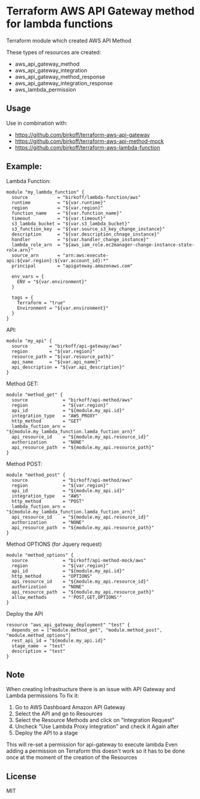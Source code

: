 # Terraform AWS API Gateway method for lambda functions
Terraform module which created AWS API Method

These types of resources are created:
- aws_api_gateway_method
- aws_api_gateway_integration
- aws_api_gateway_method_response
- aws_api_gateway_integration_response
- aws_lambda_permission


Usage
-------
Use in combination with:
- https://github.com/birkoff/terraform-aws-api-gateway
- https://github.com/birkoff/terraform-aws-api-method-mock
- https://github.com/birkoff/terraform-aws-lambda-function


Example:
---

Lambda Function:
```
module "my_lambda_function" {
  source           = "birkoff/lambda-function/aws"
  runtime          = "${var.runtime}"
  region           = "${var.region}"
  function_name    = "${var.function_name}"
  timeout          = "${var.timeout}"
  s3_lambda_bucket = "${var.s3_lambda_bucket}"
  s3_function_key  = "${var.source_s3_key_change_instance}"
  description      = "${var.description_chnage_instance}"
  handler          = "${var.handler_change_instance}"
  lambda_role_arn  = "${aws_iam_role.ec2manager-change-instance-state-role.arn}"
  source_arn       = "arn:aws:execute-api:${var.region}:${var.account_id}:*"
  principal        = "apigateway.amazonaws.com"

  env_vars = {
    ENV = "${var.environment}"
  }

  tags = {
    Terraform = "true"
    Environment = "${var.environment}"
  }
}

```

API:

```
module "my_api" {
  source        = "birkoff/api-gateway/aws"
  region        = "${var.region}"
  resource_path = "${var.resource_path}"
  api_name      = "${var.api_name}"
  api_description = "${var.api_description}"
}
```

Method GET:

````
module "method_get" {
  source             = "birkoff/api-method/aws"
  region             = "${var.region}"
  api_id             = "${module.my_api.id}"
  integration_type   = "AWS_PROXY"
  http_method        = "GET"
  lambda_fuction_arn = "${module.my_lambda_function.lamda_fuction_arn}"
  api_resource_id    = "${module.my_api.resource_id}"
  authorization      = "NONE"
  api_resource_path  = "${module.my_api.resource_path}"
}
````

Method POST:

```
module "method_post" {
  source             = "birkoff/api-method/aws"
  region             = "${var.region}"
  api_id             = "${module.my_api.id}"
  integration_type   = "AWS"
  http_method        = "POST"
  lambda_fuction_arn = "${module.my_lambda_function.lamda_fuction_arn}"
  api_resource_id    = "${module.my_api.resource_id}"
  authorization      = "NONE"
  api_resource_path  = "${module.my_api.resource_path}"
}
```


Method OPTIONS (for Jquery request)

````
module "method_options" {
  source             = "birkoff/api-method-mock/aws"
  region             = "${var.region}"
  api_id             = "${module.my_api.id}"
  http_method        = "OPTIONS"
  api_resource_id    = "${module.my_api.resource_id}"
  authorization      = "NONE"
  api_resource_path  = "${module.my_api.resource_path}"
  allow_methods      = "'POST,GET,OPTIONS'"
}
````

Deploy the API

```
resource "aws_api_gateway_deployment" "test" {
  depends_on = ["module.method_get", "module.method_post", "module.method_options"]
  rest_api_id = "${module.my_api.id}"
  stage_name  = "test"
  description = "test"
}
```


Note
---
When creating Infrastructure there is an issue with API Gateway and Lambda permissions
To fix it:

1. Go to AWS Dashboard Amazon API Gateway
2. Select the API and go to Resources
3. Select the Resource Methods and click on "Integration Request"
4. Uncheck "Use Lambda Proxy integration" and check it Again after
5. Deploy the API to a stage

This will re-set a permission for api-gateway to execute lambda
Even adding a permission on Terraform this doesn't work so it has to be done once at the moment of the creation of the Resources


License
-------
MIT
